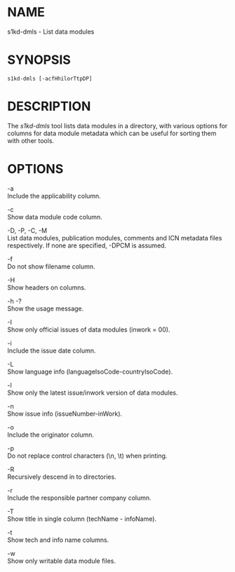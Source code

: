 NAME
====

s1kd-dmls - List data modules

SYNOPSIS
========

    s1kd-dmls [-acfHhilorTtpDP]

DESCRIPTION
===========

The *s1kd-dmls* tool lists data modules in a directory, with various options for columns for data module metadata which can be useful for sorting them with other tools.

OPTIONS
=======

-a  
Include the applicability column.

-c  
Show data module code column.

-D, -P, -C, -M  
List data modules, publication modules, comments and ICN metadata files respectively. If none are specified, -DPCM is assumed.

-f  
Do not show filename column.

-H  
Show headers on columns.

-h -?  
Show the usage message.

-I  
Show only official issues of data modules (inwork = 00).

-i  
Include the issue date column.

-L  
Show language info (languageIsoCode-countryIsoCode).

-l  
Show only the latest issue/inwork version of data modules.

-n  
Show issue info (issueNumber-inWork).

-o  
Include the originator column.

-p  
Do not replace control characters (\\n, \\t) when printing.

-R  
Recursively descend in to directories.

-r  
Include the responsible partner company column.

-T  
Show title in single column (techName - infoName).

-t  
Show tech and info name columns.

-w  
Show only writable data module files.

